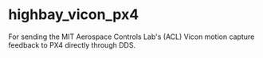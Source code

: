 # highbay_vicon_px4

For sending the MIT Aerospace Controls Lab's (ACL) Vicon motion capture feedback to PX4 directly through DDS.
